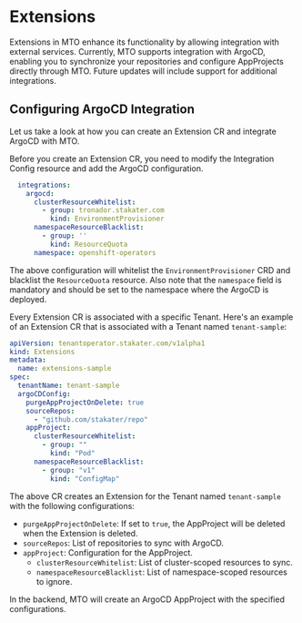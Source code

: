 # Extensions

Extensions in MTO enhance its functionality by allowing integration with external services. Currently, MTO supports integration with ArgoCD, enabling you to synchronize your repositories and configure AppProjects directly through MTO. Future updates will include support for additional integrations.

## Configuring ArgoCD Integration

Let us take a look at how you can create an Extension CR and integrate ArgoCD with MTO.

Before you create an Extension CR, you need to modify the Integration Config resource and add the ArgoCD configuration.

```yaml
  integrations:
    argocd:
      clusterResourceWhitelist:
        - group: tronador.stakater.com
          kind: EnvironmentProvisioner
      namespaceResourceBlacklist:
        - group: ''
          kind: ResourceQuota
      namespace: openshift-operators
```

The above configuration will whitelist the `EnvironmentProvisioner` CRD and blacklist the `ResourceQuota` resource. Also note that the `namespace` field is mandatory and should be set to the namespace where the ArgoCD is deployed.

Every Extension CR is associated with a specific Tenant. Here's an example of an Extension CR that is associated with a Tenant named `tenant-sample`:

```yaml
apiVersion: tenantoperator.stakater.com/v1alpha1
kind: Extensions
metadata:
  name: extensions-sample
spec:
  tenantName: tenant-sample
  argoCDConfig:
    purgeAppProjectOnDelete: true
    sourceRepos:
      - "github.com/stakater/repo"
    appProject:
      clusterResourceWhitelist:
        - group: ""
          kind: "Pod"
      namespaceResourceBlacklist:
        - group: "v1"
          kind: "ConfigMap"
```

The above CR creates an Extension for the Tenant named `tenant-sample` with the following configurations:

- `purgeAppProjectOnDelete`: If set to `true`, the AppProject will be deleted when the Extension is deleted.
- `sourceRepos`: List of repositories to sync with ArgoCD.
- `appProject`: Configuration for the AppProject.
    - `clusterResourceWhitelist`: List of cluster-scoped resources to sync.
    - `namespaceResourceBlacklist`: List of namespace-scoped resources to ignore.

In the backend, MTO will create an ArgoCD AppProject with the specified configurations.
